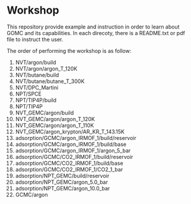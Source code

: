 # Workshop
This repository provide example and instruction in order to learn about GOMC and its capabilities.
In each direcoty, there is a README.txt or pdf file to instruct the user.

The order of performing the workshop is as follow:

1. NVT/argon/build
2. NVT/argon/argon_T_120K
3. NVT/butane/build
4. NVT/butane/butane_T_300K
5. NVT/DPC_Martini
6. NPT/SPCE
7. NPT/TIP4P/build
8. NPT/TIP4P
9. NVT_GEMC/argon/build
10. NVT_GEMC/argon/argon_T_120K
11. NVT_GEMC/argon/argon_T_110K
12. NVT_GEMC/argon_krypton/AR_KR_T_143.15K
13. adsorption/GCMC/argon_IRMOF_1/build/reservoir
14. adsorption/GCMC/argon_IRMOF_1/build/base
15. adsorption/GCMC/argon_IRMOF_1/argon_5_bar
16. adsorption/GCMC/CO2_IRMOF_1/build/reservoir
17. adsorption/GCMC/CO2_IRMOF_1/build/base
18. adsorption/GCMC/CO2_IRMOF_1/CO2_1_bar
19. adsorption/NPT_GEMC/build/reservoir
20. adsorption/NPT_GEMC/argon_5.0_bar
21. adsorption/NPT_GEMC/argon_10.0_bar
22. GCMC/argon

